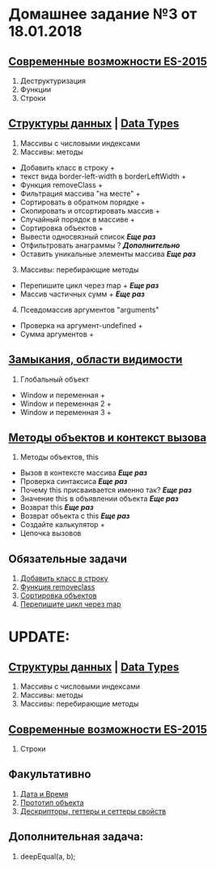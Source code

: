 # Домашнее задание №3 от 18.01.2018

## [Современные возможности ES-2015](https://learn.javascript.ru/es-modern)
1. Деструктуризация
2. Функции
3. Строки

## [Структуры данных](https://learn.javascript.ru/data-structures) | [Data Types](http://javascript.info/data-types)
1. Массивы с числовыми индексами
2. Массивы: методы
* Добавить класс в строку +
*  текст вида border-left-width в borderLeftWidth +
* Функция removeClass +
* Фильтрация массива "на месте" +
* Сортировать в обратном порядке +
* Скопировать и отсортировать массив +
* Случайный порядок в массиве +
* Сортировка объектов +
* Вывести односвязный список ***Еще раз***
* Отфильтровать анаграммы ? ***Дополнительно***
* Оставить уникальные элементы массива ***Еще раз***

3. Массивы: перебирающие методы
* Перепишите цикл через map + ***Еще раз***
* Массив частичных сумм + ***Еще раз***

4. Псевдомассив аргументов "arguments"
* Проверка на аргумент-undefined +
* Сумма аргументов +


## [Замыкания, области видимости](https://learn.javascript.ru/functions-closures)
1. Глобальный объект
* Window и переменная +
* Window и переменная 2 +
* Window и переменная 3 +


## [Методы объектов и контекст вызова](https://learn.javascript.ru/objects-more)
1. Методы объектов, this
* Вызов в контексте массива ***Еще раз***
* Проверка синтаксиса ***Еще раз***
* Почему this присваивается именно так? ***Еще раз***
* Значение this в объявлении объекта ***Еще раз***
* Возврат this ***Еще раз***
* Возврат объекта с this ***Еще раз***
* Создайте калькулятор +
* Цепочка вызовов

## Обязательные задачи
1. [Добавить класс в строку](<https://learn.javascript.ru/array-methods#добавить-класс-в-строку>)
2. [Функция removeclass](<https://learn.javascript.ru/array-methods#функция-removeclass>)
3. [Сортировка объектов](<https://learn.javascript.ru/array-methods#сортировка-объектов>)
4. [Перепишите цикл через map](<https://learn.javascript.ru/array-iteration#перепишите-цикл-через-map>)


# UPDATE:
## [Структуры данных](https://learn.javascript.ru/data-structures) | [Data Types](http://javascript.info/data-types)
1. Массивы с числовыми индексами
2. Массивы: методы
3. Массивы: перебирающие методы

## [Современные возможности ES-2015](https://learn.javascript.ru/es-modern)
1. Строки

## Факультативно
1. [Дата и Время](https://learn.javascript.ru/datetime)
2. [Прототип объекта](https://learn.javascript.ru/prototype)
3. [Дескрипторы, геттеры и сеттеры свойств](https://learn.javascript.ru/descriptors-getters-setters)

## Дополнительная задача:
1. deepEqual(a, b);
